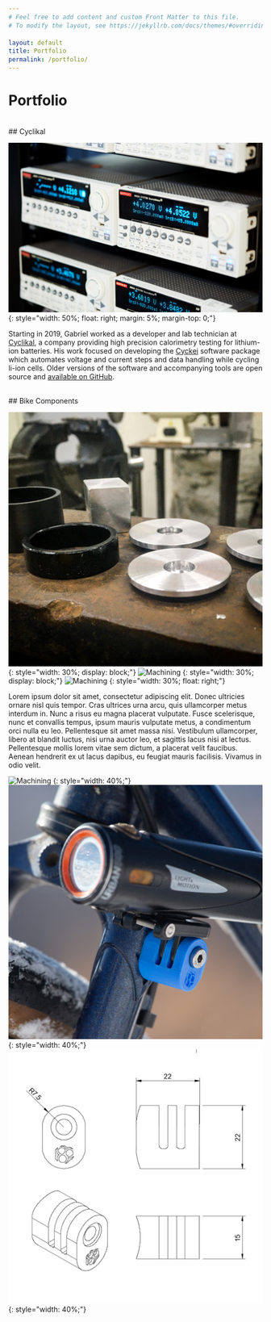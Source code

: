 ```yaml
---
# Feel free to add content and custom Front Matter to this file.
# To modify the layout, see https://jekyllrb.com/docs/themes/#overriding-theme-defaults

layout: default
title: Portfolio
permalink: /portfolio/
---
```


# Portfolio

<br/>
## Cyclikal

![Keithley Rack](/assets/keithleys.jpg)
{: style="width: 50%; float: right; margin: 5%; margin-top: 0;"}

Starting in 2019, Gabriel worked as a developer and lab technician at [Cyclikal](https://cyclikal.com/), a company providing high precision calorimetry testing for lithium-ion batteries. His work focused on developing the [Cyckei](https://docs.cyclikal.com/projects/cyckei/en/stable/) software package which automates voltage and current steps and data handling while cycling li-ion cells. Older versions of the software and accompanying tools are open source and [available on GitHub](https://github.com/cyclikal/cyckei).

<br/>
## Bike Components

![Machining](/assets/machine-1.jpg)
{: style="width: 30%; display: block;"}
![Machining](/assets/machine-2.jpg)
{: style="width: 30%; display: block;"}
![Machining](/assets/machine-3.jpg)
{: style="width: 30%; float: right;"}

Lorem ipsum dolor sit amet, consectetur adipiscing elit. Donec ultricies ornare nisl quis tempor. Cras ultrices urna arcu, quis ullamcorper metus interdum in. Nunc a risus eu magna placerat vulputate. Fusce scelerisque, nunc et convallis tempus, ipsum mauris vulputate metus, a condimentum orci nulla eu leo. Pellentesque sit amet massa nisi. Vestibulum ullamcorper, libero at blandit luctus, nisi urna auctor leo, et sagittis lacus nisi at lectus. Pellentesque mollis lorem vitae sem dictum, a placerat velit faucibus. Aenean hendrerit ex ut lacus dapibus, eu feugiat mauris facilisis. Vivamus in odio velit.

![Machining](/assets/print-1.jpg)
{: style="width: 40%;"}
![Machining](/assets/print-2.jpg)
{: style="width: 40%;"}
![Machining](/assets/print-3.jpg)
{: style="width: 40%;"}
